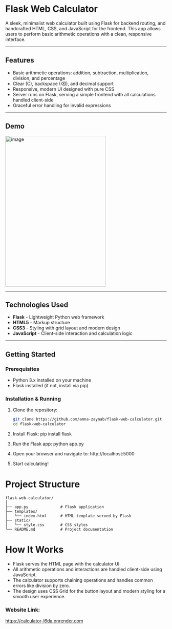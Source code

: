 # Flask Web Calculator

A sleek, minimalist web calculator built using Flask for backend routing, and handcrafted HTML, CSS, and JavaScript for the frontend. This app allows users to perform basic arithmetic operations with a clean, responsive interface.

---

## Features

- Basic arithmetic operations: addition, subtraction, multiplication, division, and percentage
- Clear (C), backspace (⌫), and decimal support
- Responsive, modern UI designed with pure CSS
- Server runs on Flask, serving a simple frontend with all calculations handled client-side
- Graceful error handling for invalid expressions

---

## Demo

<img width="313" height="471" alt="image" src="https://github.com/user-attachments/assets/0e29e26b-d9d0-4a48-81ba-68395e66c087" />

---

## Technologies Used

- **Flask** - Lightweight Python web framework  
- **HTML5** - Markup structure  
- **CSS3** - Styling with grid layout and modern design  
- **JavaScript** - Client-side interaction and calculation logic  

---

## Getting Started

### Prerequisites

- Python 3.x installed on your machine  
- Flask installed (if not, install via pip)

### Installation & Running

1. Clone the repository:

   ```bash
   git clone https://github.com/amna-zaynab/flask-web-calculator.git
   cd flask-web-calculator

2. Install Flask:
   pip install flask
   
3. Run the Flask app:
   python app.py

4. Open your browser and navigate to:
   http://localhost:5000

5. Start calculating!

# Project Structure
```
flask-web-calculator/
│
├── app.py              # Flask application
├── templates/
│   └── index.html      # HTML template served by Flask
├── static/
│   └── style.css       # CSS styles
└── README.md           # Project documentation
```

# How It Works

- Flask serves the HTML page with the calculator UI.
- All arithmetic operations and interactions are handled client-side using JavaScript.
- The calculator supports chaining operations and handles common errors like division by zero.
- The design uses CSS Grid for the button layout and modern styling for a smooth user experience.

### Website Link:  
https://calculator-l6da.onrender.com
